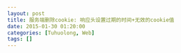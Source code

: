 ```yaml
---
layout: post
title: 服务端删除cookie: 响应头设置过期的时间+无效的cookie值
date: 2015-01-30 01:20:00
categories: [Tuhuolong, Web]
tags: []
---
```

              